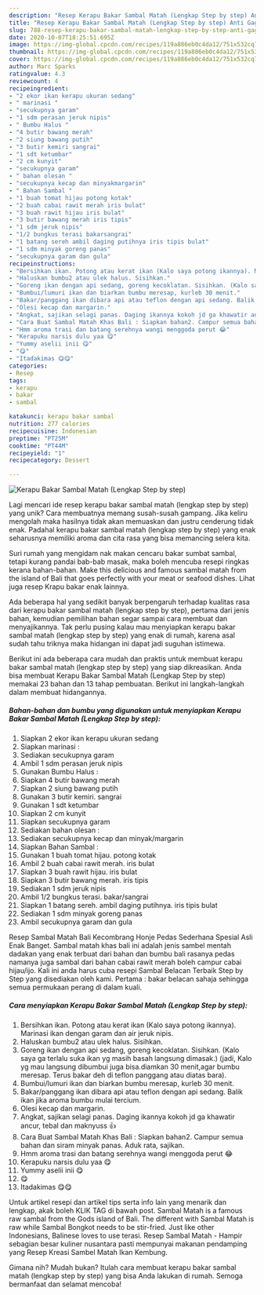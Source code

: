 ```yaml
---
description: "Resep Kerapu Bakar Sambal Matah (Lengkap Step by step) Anti Gagal"
title: "Resep Kerapu Bakar Sambal Matah (Lengkap Step by step) Anti Gagal"
slug: 788-resep-kerapu-bakar-sambal-matah-lengkap-step-by-step-anti-gagal
date: 2020-10-07T18:25:51.695Z
image: https://img-global.cpcdn.com/recipes/119a886eb0c4da12/751x532cq70/kerapu-bakar-sambal-matah-lengkap-step-by-step-foto-resep-utama.jpg
thumbnail: https://img-global.cpcdn.com/recipes/119a886eb0c4da12/751x532cq70/kerapu-bakar-sambal-matah-lengkap-step-by-step-foto-resep-utama.jpg
cover: https://img-global.cpcdn.com/recipes/119a886eb0c4da12/751x532cq70/kerapu-bakar-sambal-matah-lengkap-step-by-step-foto-resep-utama.jpg
author: Marc Sparks
ratingvalue: 4.3
reviewcount: 4
recipeingredient:
- "2 ekor ikan kerapu ukuran sedang"
- " marinasi "
- "secukupnya garam"
- "1 sdm perasan jeruk nipis"
- " Bumbu Halus "
- "4 butir bawang merah"
- "2 siung bawang putih"
- "3 butir kemiri sangrai"
- "1 sdt ketumbar"
- "2 cm kunyit"
- "secukupnya garam"
- " bahan olesan "
- "secukupnya kecap dan minyakmargarin"
- " Bahan Sambal "
- "1 buah tomat hijau potong kotak"
- "2 buah cabai rawit merah iris bulat"
- "3 buah rawit hijau iris bulat"
- "3 butir bawang merah iris tipis"
- "1 sdm jeruk nipis"
- "1/2 bungkus terasi bakarsangrai"
- "1 batang sereh ambil daging putihnya iris tipis bulat"
- "1 sdm minyak goreng panas"
- "secukupnya garam dan gula"
recipeinstructions:
- "Bersihkan ikan. Potong atau kerat ikan (Kalo saya potong ikannya). Marinasi ikan dengan garam dan air jeruk nipis."
- "Haluskan bumbu2 atau ulek halus. Sisihkan."
- "Goreng ikan dengan api sedang, goreng kecoklatan. Sisihkan. (Kalo saya ga terlalu suka ikan yg masih basah langsung dimasak.) (jadi, Kalo yg mau langsung dibumbui juga bisa.diamkan 30 menit,agar bumbu meresap. Terus bakar deh di teflon panggang atau diatas bara)."
- "Bumbui/lumuri ikan dan biarkan bumbu meresap, kurleb 30 menit."
- "Bakar/panggang ikan dibara api atau teflon dengan api sedang. Balik ikan jika aroma bumbu mulai tercium."
- "Olesi kecap dan margarin."
- "Angkat, sajikan selagi panas. Daging ikannya kokoh jd ga khawatir ancur, tebal dan maknyuss 👍"
- "Cara Buat Sambal Matah Khas Bali : Siapkan bahan2. Campur semua bahan dan siram minyak panas. Aduk rata, sajikan."
- "Hmm aroma trasi dan batang serehnya wangi menggoda perut 😂"
- "Kerapuku narsis dulu yaa 😋"
- "Yummy aselii inii 😋"
- "😋"
- "Itadakimas 😋😋"
categories:
- Resep
tags:
- kerapu
- bakar
- sambal

katakunci: kerapu bakar sambal 
nutrition: 277 calories
recipecuisine: Indonesian
preptime: "PT25M"
cooktime: "PT44M"
recipeyield: "1"
recipecategory: Dessert

---
```



![Kerapu Bakar Sambal Matah (Lengkap Step by step)](https://img-global.cpcdn.com/recipes/119a886eb0c4da12/751x532cq70/kerapu-bakar-sambal-matah-lengkap-step-by-step-foto-resep-utama.jpg)

Lagi mencari ide resep kerapu bakar sambal matah (lengkap step by step) yang unik? Cara membuatnya memang susah-susah gampang. Jika keliru mengolah maka hasilnya tidak akan memuaskan dan justru cenderung tidak enak. Padahal kerapu bakar sambal matah (lengkap step by step) yang enak seharusnya memiliki aroma dan cita rasa yang bisa memancing selera kita.

Suri rumah yang mengidam nak makan cencaru bakar sumbat sambal, tetapi kurang pandai bab-bab masak, maka boleh mencuba resepi ringkas kerana bahan-bahan. Make this delicious and famous sambal matah from the island of Bali that goes perfectly with your meat or seafood dishes. Lihat juga resep Krapu bakar enak lainnya.

Ada beberapa hal yang sedikit banyak berpengaruh terhadap kualitas rasa dari kerapu bakar sambal matah (lengkap step by step), pertama dari jenis bahan, kemudian pemilihan bahan segar sampai cara membuat dan menyajikannya. Tak perlu pusing kalau mau menyiapkan kerapu bakar sambal matah (lengkap step by step) yang enak di rumah, karena asal sudah tahu triknya maka hidangan ini dapat jadi suguhan istimewa.


Berikut ini ada beberapa cara mudah dan praktis untuk membuat kerapu bakar sambal matah (lengkap step by step) yang siap dikreasikan. Anda bisa membuat Kerapu Bakar Sambal Matah (Lengkap Step by step) memakai 23 bahan dan 13 tahap pembuatan. Berikut ini langkah-langkah dalam membuat hidangannya.

<!--inarticleads1-->

##### Bahan-bahan dan bumbu yang digunakan untuk menyiapkan Kerapu Bakar Sambal Matah (Lengkap Step by step):

1. Siapkan 2 ekor ikan kerapu ukuran sedang
1. Siapkan  marinasi :
1. Sediakan secukupnya garam
1. Ambil 1 sdm perasan jeruk nipis
1. Gunakan  Bumbu Halus :
1. Siapkan 4 butir bawang merah
1. Siapkan 2 siung bawang putih
1. Gunakan 3 butir kemiri. sangrai
1. Gunakan 1 sdt ketumbar
1. Siapkan 2 cm kunyit
1. Siapkan secukupnya garam
1. Sediakan  bahan olesan :
1. Sediakan secukupnya kecap dan minyak/margarin
1. Siapkan  Bahan Sambal :
1. Gunakan 1 buah tomat hijau. potong kotak
1. Ambil 2 buah cabai rawit merah. iris bulat
1. Siapkan 3 buah rawit hijau. iris bulat
1. Siapkan 3 butir bawang merah. iris tipis
1. Sediakan 1 sdm jeruk nipis
1. Ambil 1/2 bungkus terasi. bakar/sangrai
1. Siapkan 1 batang sereh. ambil daging putihnya. iris tipis bulat
1. Sediakan 1 sdm minyak goreng panas
1. Ambil secukupnya garam dan gula


Resep Sambal Matah Bali Kecombrang Honje Pedas Sederhana Spesial Asli Enak Banget. Sambal matah khas bali ini adalah jenis sambel mentah dadakan yang enak terbuat dari bahan dan bumbu bali rasanya pedas namanya juga sambal dari bahan cabai rawit merah boleh campur cabai hijau/ijo. Kali ini anda harus cuba resepi Sambal Belacan Terbaik Step by Step yang disediakan oleh kami. Pertama : bakar belacan sahaja sehingga semua permukaan perang di dalam kuali. 

<!--inarticleads2-->

##### Cara menyiapkan Kerapu Bakar Sambal Matah (Lengkap Step by step):

1. Bersihkan ikan. Potong atau kerat ikan (Kalo saya potong ikannya). Marinasi ikan dengan garam dan air jeruk nipis.
1. Haluskan bumbu2 atau ulek halus. Sisihkan.
1. Goreng ikan dengan api sedang, goreng kecoklatan. Sisihkan. (Kalo saya ga terlalu suka ikan yg masih basah langsung dimasak.) (jadi, Kalo yg mau langsung dibumbui juga bisa.diamkan 30 menit,agar bumbu meresap. Terus bakar deh di teflon panggang atau diatas bara).
1. Bumbui/lumuri ikan dan biarkan bumbu meresap, kurleb 30 menit.
1. Bakar/panggang ikan dibara api atau teflon dengan api sedang. Balik ikan jika aroma bumbu mulai tercium.
1. Olesi kecap dan margarin.
1. Angkat, sajikan selagi panas. Daging ikannya kokoh jd ga khawatir ancur, tebal dan maknyuss 👍
1. Cara Buat Sambal Matah Khas Bali : Siapkan bahan2. Campur semua bahan dan siram minyak panas. Aduk rata, sajikan.
1. Hmm aroma trasi dan batang serehnya wangi menggoda perut 😂
1. Kerapuku narsis dulu yaa 😋
1. Yummy aselii inii 😋
1. 😋
1. Itadakimas 😋😋


Untuk artikel resepi dan artikel tips serta info lain yang menarik dan lengkap, akak boleh KLIK TAG di bawah post. Sambal Matah is a famous raw sambal from the Gods island of Bali. The different with Sambal Matah is raw while Sambal Bongkot needs to be stir-fried. Just like other Indonesians, Balinese loves to use terasi. Resep Sambal Matah - Hampir sebagian besar kuliner nusantara pasti mempunyai makanan pendamping yang Resep Kreasi Sambel Matah Ikan Kembung. 

Gimana nih? Mudah bukan? Itulah cara membuat kerapu bakar sambal matah (lengkap step by step) yang bisa Anda lakukan di rumah. Semoga bermanfaat dan selamat mencoba!
